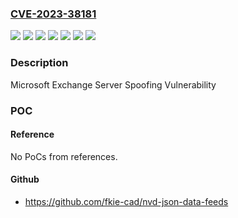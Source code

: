 ### [CVE-2023-38181](https://cve.mitre.org/cgi-bin/cvename.cgi?name=CVE-2023-38181)
![](https://img.shields.io/static/v1?label=Product&message=Microsoft%20Exchange%20Server%202016%20Cumulative%20Update%2023&color=blue)
![](https://img.shields.io/static/v1?label=Product&message=Microsoft%20Exchange%20Server%202019%20Cumulative%20Update%2012&color=blue)
![](https://img.shields.io/static/v1?label=Product&message=Microsoft%20Exchange%20Server&color=blue)
![](https://img.shields.io/static/v1?label=Version&message=15.01.0%3C%2015.01.2507.031%20&color=brighgreen)
![](https://img.shields.io/static/v1?label=Version&message=15.02.0%3C%2015.02.1118.036%20&color=brighgreen)
![](https://img.shields.io/static/v1?label=Version&message=15.02.0%3C%2015.02.1258.023%20&color=brighgreen)
![](https://img.shields.io/static/v1?label=Vulnerability&message=Spoofing&color=brighgreen)

### Description

Microsoft Exchange Server Spoofing Vulnerability

### POC

#### Reference
No PoCs from references.

#### Github
- https://github.com/fkie-cad/nvd-json-data-feeds

